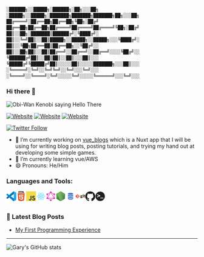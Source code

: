 ```
░██████╗░░█████╗░██████╗░██╗░░░██╗  ░█████╗░░█████╗░███████╗███████╗███████╗██╗░░░██╗
██╔════╝░██╔══██╗██╔══██╗╚██╗░██╔╝  ██╔══██╗██╔══██╗██╔════╝██╔════╝██╔════╝╚██╗░██╔╝
██║░░██╗░███████║██████╔╝░╚████╔╝░  ██║░░╚═╝██║░░██║█████╗░░█████╗░░█████╗░░░╚████╔╝░
██║░░╚██╗██╔══██║██╔══██╗░░╚██╔╝░░  ██║░░██╗██║░░██║██╔══╝░░██╔══╝░░██╔══╝░░░░╚██╔╝░░
╚██████╔╝██║░░██║██║░░██║░░░██║░░░  ╚█████╔╝╚█████╔╝██║░░░░░██║░░░░░███████╗░░░██║░░░
░╚═════╝░╚═╝░░╚═╝╚═╝░░╚═╝░░░╚═╝░░░  ░╚════╝░░╚════╝░╚═╝░░░░░╚═╝░░░░░╚══════╝░░░╚═╝░░░
```

### Hi there 👋

![Obi-Wan Kenobi saying Hello There](https://media.giphy.com/media/lIzAEoZEn571u/giphy.gif)

[![Website](https://img.shields.io/website?label=garycoffey.github.io&style=for-the-badge&url=https://garycoffey.github.io/)](https://garycoffey.github.io/)
[![Website](https://img.shields.io/website?label=Code-Platoon-Alumni-Association&style=for-the-badge&url=https://master.d2t3u4srvnanyn.amplifyapp.com/)](https://master.d2t3u4srvnanyn.amplifyapp.com/)
[![Website](https://img.shields.io/website?label=PlayANDCode&style=for-the-badge&url=https://main.duar4efa9xb.amplifyapp.com/)](https://main.duar4efa9xb.amplifyapp.com/)


[![Twitter Follow](https://img.shields.io/twitter/follow/garyjcoffey?color=1DA1F2&logo=twitter&style=for-the-badge)](https://twitter.com/intent/follow?original_referer=https%3A%2F%2Fgithub.com%2Fgaryjcoffey&screen_name=garyjcoffey)


- 🔭 I’m currently working on [vue_blogs](https://github.com/garyCoffey/vue_blogs) which is a Nuxt app that I will be using for writing blog posts, posting tutorials, and trying my hand out at developing some simple games.
- 🌱 I’m currently learning vue/AWS
- 😄 Pronouns: He/Him

### Languages and Tools:

<img align="left" alt="Visual Studio Code" width="26px" src="https://raw.githubusercontent.com/github/explore/80688e429a7d4ef2fca1e82350fe8e3517d3494d/topics/visual-studio-code/visual-studio-code.png" />

<img align="left" alt="HTML5" width="26px" src="https://raw.githubusercontent.com/github/explore/80688e429a7d4ef2fca1e82350fe8e3517d3494d/topics/html/html.png" />

<img align="left" alt="JavaScript" width="26px" src="https://raw.githubusercontent.com/github/explore/80688e429a7d4ef2fca1e82350fe8e3517d3494d/topics/javascript/javascript.png" />

<img align="left" alt="React" width="26px" src="https://raw.githubusercontent.com/github/explore/80688e429a7d4ef2fca1e82350fe8e3517d3494d/topics/react/react.png" />

<img align="left" alt="GraphQL" width="26px" src="https://raw.githubusercontent.com/github/explore/80688e429a7d4ef2fca1e82350fe8e3517d3494d/topics/graphql/graphql.png" />

<img align="left" alt="Node.js" width="26px" src="https://raw.githubusercontent.com/github/explore/80688e429a7d4ef2fca1e82350fe8e3517d3494d/topics/nodejs/nodejs.png" />

<img align="left" alt="SQL" width="26px" src="https://raw.githubusercontent.com/github/explore/80688e429a7d4ef2fca1e82350fe8e3517d3494d/topics/sql/sql.png" />

<img align="left" alt="Git" width="26px" src="https://raw.githubusercontent.com/github/explore/80688e429a7d4ef2fca1e82350fe8e3517d3494d/topics/git/git.png" />

<img align="left" alt="GitHub" width="26px" src="https://raw.githubusercontent.com/github/explore/78df643247d429f6cc873026c0622819ad797942/topics/github/github.png" />

<img align="left" alt="Terminal" width="26px" src="https://raw.githubusercontent.com/github/explore/80688e429a7d4ef2fca1e82350fe8e3517d3494d/topics/terminal/terminal.png" />

<br />
<br />

### 📕 Latest Blog Posts

<!-- BLOG-POST-LIST:START -->
- [My First Programming Experience](https://garyjcoffey.medium.com/my-first-programming-experience-65ad89b8cad7?source=rss-30012cd9aca4------2)
<!-- BLOG-POST-LIST:END -->

---

<!-- <details>
  <summary>:zap: Recent GitHub Activity</summary>

<!--START_SECTION:activity-->
<!--END_SECTION:activity-->

![Gary's GitHub stats](https://github-readme-stats.vercel.app/api?username=garyCoffey&show_icons=true&theme=radical)


